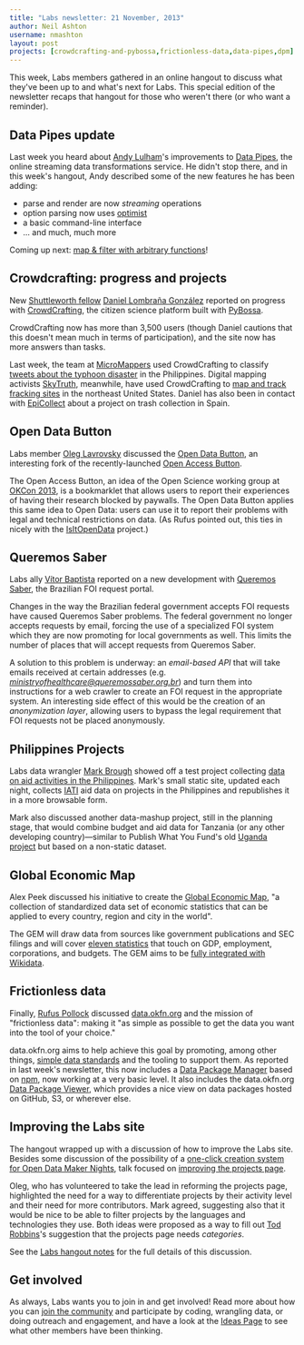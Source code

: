 ```yaml
---
title: "Labs newsletter: 21 November, 2013"
author: Neil Ashton
username: nmashton
layout: post
projects: [crowdcrafting-and-pybossa,frictionless-data,data-pipes,dpm]
---
```


This week, Labs members gathered in an online hangout to discuss what they've been up to and what's next for Labs. This special edition of the newsletter recaps that hangout for those who weren't there (or who want a reminder).

## Data Pipes update

Last week you heard about [Andy Lulham][1]'s improvements to [Data Pipes][2], the online streaming data transformations service. He didn't stop there, and in this week's hangout, Andy described some of the new features he has been adding:

* parse and render are now *streaming* operations
* option parsing now uses [optimist][3]
* a basic command-line interface
* ... and much, much more

Coming up next: [map & filter with arbitrary functions][4]!

## Crowdcrafting: progress and projects

New [Shuttleworth fellow][5] [Daniel Lombraña González][6] reported on progress with [CrowdCrafting][7], the citizen science platform built with [PyBossa][8].

CrowdCrafting now has more than 3,500 users (though Daniel cautions that this doesn't mean much in terms of participation), and the site now has more answers than tasks.

Last week, the team at [MicroMappers][9] used CrowdCrafting to classify [tweets about the typhoon disaster]() in the Philippines. Digital mapping activists [SkyTruth][11], meanwhile, have used CrowdCrafting to [map and track fracking sites][12] in the northeast United States. Daniel has also been in contact with [EpiCollect][13] about a project on trash collection in Spain.

## Open Data Button

Labs member [Oleg Lavrovsky][14] discussed the [Open Data Button][15], an interesting fork of the recently-launched [Open Access Button][16].

The Open Access Button, an idea of the Open Science working group at [OKCon 2013][17], is a bookmarklet that allows users to report their experiences of having their research blocked by paywalls. The Open Data Button applies this same idea to Open Data: users can use it to report their problems with legal and technical restrictions on data. (As Rufus pointed out, this ties in nicely with the [IsItOpenData][18] project.)

## Queremos Saber

Labs ally [Vítor Baptista][19] reported on a new development with [Queremos Saber][20], the Brazilian FOI request portal.

Changes in the way the Brazilian federal government accepts FOI requests have caused Queremos Saber problems. The federal government no longer accepts requests by email, forcing the use of a specialized FOI system which they are now promoting for local governments as well. This limits the number of places that will accept requests from Queremos Saber.

A solution to this problem is underway: an *email-based API* that will take emails received at certain addresses (e.g. *ministryofhealthcare@queremossaber.org.br*) and turn them into instructions for a web crawler to create an FOI request in the appropriate system. An interesting side effect of this would be the creation of an *anonymization layer*, allowing users to bypass the legal requirement that FOI requests not be placed anonymously.

## Philippines Projects

Labs data wrangler [Mark Brough][21] showed off a test project collecting [data on aid activities in the Philippines][22]. Mark's small static site, updated each night, collects [IATI][23] aid data  on projects in the Philippines and republishes it in a more browsable form.

Mark also discussed another data-mashup project, still in the planning stage, that would combine budget and aid data for Tanzania (or any other developing country)—similar to Publish What You Fund's old [Uganda project][24] but based on a non-static dataset.

## Global Economic Map

Alex Peek discussed his initiative to create the [Global Economic Map][25], "a collection of standardized data set of economic statistics that can be applied to every country, region and city in the world".

The GEM will draw data from sources like government publications and SEC filings and will cover [eleven statistics][26] that touch on GDP, employment, corporations, and budgets. The GEM aims to be [fully integrated with Wikidata][27].

## Frictionless data

Finally, [Rufus Pollock][28] discussed [data.okfn.org][29] and the mission of "frictionless data": making it "as simple as possible to get the data you want into the tool of your choice."

data.okfn.org aims to help achieve this goal by promoting, among other things, [simple data standards][30] and the tooling to support them. As reported in last week's newsletter, this now includes a [Data Package Manager][31] based on [npm][32], now working at a very basic level. It also includes the data.okfn.org [Data Package Viewer][33], which provides a nice view on data packages hosted on GitHub, S3, or wherever else.

## Improving the Labs site

The hangout wrapped up with a discussion of how to improve the Labs site. Besides some discussion of the possibility of a [one-click creation system for Open Data Maker Nights][34], talk focused on [improving the projects page][35].

Oleg, who has volunteered to take the lead in reforming the projects page, highlighted the need for a way to differentiate projects by their activity level and their need for more contributors. Mark agreed, suggesting also that it would be nice to be able to filter projects by the languages and technologies they use. Both ideas were proposed as a way to fill out [Tod Robbins][36]'s suggestion that the projects page needs *categories*.

See the [Labs hangout notes][37] for the full details of this discussion.

## Get involved

As always, Labs wants you to join in and get involved! Read more about how you can [join the community][38] and participate by coding, wrangling data, or doing outreach and engagement, and have a look at the [Ideas Page][39] to see what other members have been thinking.

[1]:	http://okfnlabs.org/members/andylolz
[2]:	http://datapipes.okfnlabs.org
[3]:	https://github.com/substack/node-optimist
[4]:	https://github.com/okfn/datapipes/issues/21
[5]:	http://www.shuttleworthfoundation.org/fellows/daniel-lombrana/
[6]:	http://okfnlabs.org/members/teleyinex
[7]:	http://crowdcrafting.org/
[8]:	http://dev.pybossa.com/
[9]:	http://micromappers.com/
[11]:	http://skytruth.org/
[12]:	http://crowdcrafting.org/app/frackfinder_tadpole/
[13]:	http://www.epicollect.net/
[14]:	http://okfnlabs.org/members/loleg
[15]:	http://button.datalets.ch/
[16]:	https://www.openaccessbutton.org/
[17]:	http://okcon.org
[18]:	https://github.com/okfn/ideas/issues/41
[19]:	http://vitorbaptista.com/
[20]:	http://www.queremossaber.org.br/
[21]:	http://okfnlabs.org/members/markbrough
[22]:	http://markbrough.github.io/philippines/
[23]:	http://iatistandard.org
[24]:	http://publishwhatyoufund.org/uganda/
[25]:	http://meta.wikimedia.org/wiki/Global_Economic_Map
[26]:	https://meta.wikimedia.org/wiki/Grants:IdeaLab/Global_Economic_Map#Format_and_economic_statistics
[27]:	https://meta.wikimedia.org/wiki/Grants:IdeaLab/Global_Economic_Map#Wikidata_integration
[28]:	http://okfnlabs.org/members/rgrp
[29]:	http://data.okfn.org
[30]:	http://data.okfn.org/standards
[31]:	https://github.com/okfn/dpm
[32]:	https://npmjs.org/
[33]:	http://data.okfn.org/tools/view
[34]:	https://github.com/okfn/okfn.github.com/issues/134
[35]:	https://github.com/okfn/okfn.github.com/issues/46
[36]:	http://www.todrobbins.com/
[37]:	http://pad.okfn.org/p/labs-hangouts
[38]:	http://okfnlabs.org/join/
[39]:	http://okfnlabs.org/ideas/